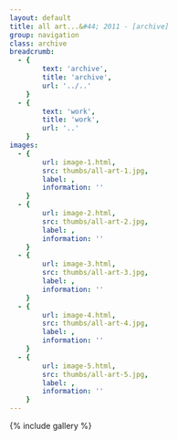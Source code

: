 ```yaml
---
layout: default
title: all art...&#44; 2011 - [archive]
group: navigation
class: archive
breadcrumb:
  - {
  		text: 'archive',
  		title: 'archive',
  		url: '../..'
	}
  - {
  		text: 'work',
  		title: 'work',
  		url: '..'
	}
images:
  - {
		url: image-1.html, 
		src: thumbs/all-art-1.jpg,
		label: ,
		information: ''
	}
  - {
		url: image-2.html, 
		src: thumbs/all-art-2.jpg,
		label: ,
		information: ''
	}
  - {
		url: image-3.html, 
		src: thumbs/all-art-3.jpg,
		label: ,
		information: ''
	}
  - {
		url: image-4.html, 
		src: thumbs/all-art-4.jpg,
		label: ,
		information: ''
	}
  - {
		url: image-5.html, 
		src: thumbs/all-art-5.jpg,
		label: ,
		information: ''
	}
---
```


{% include gallery %}
